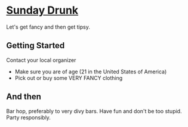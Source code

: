 # [Sunday Drunk](http://sundaydrunk.com/)

Let's get fancy and then get tipsy.

## Getting Started

Contact your local organizer
* Make sure you are of age (21 in the United States of America)
* Pick out or buy some VERY FANCY clothing

## And then

Bar hop, preferably to very divy bars.
Have fun and don't be too stupid. Party responsibly.
